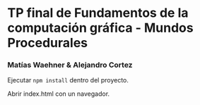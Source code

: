 # TP final de Fundamentos de la computación gráfica - Mundos Procedurales
### Matías Waehner & Alejandro Cortez
Ejecutar ```npm install``` dentro del proyecto.

Abrir index.html con un navegador.
